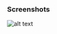 ### Screenshots

![alt text](https://github.com/andreiseverin/WeaponMod-guns-backup/blob/main/wpn_mossin/Mossin%20Nagant.png?raw=true)
